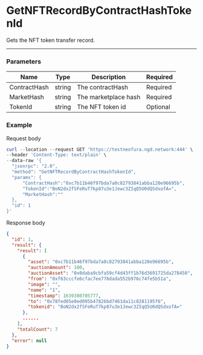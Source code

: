 # GetNFTRecordByContractHashTokenId
Gets the NFT token transfer record. 
<hr>

### Parameters

|    Name    | Type | Description | Required |
| ---------- | --- |    ------    | ----|
| ContractHash     | string|  The contractHash| Required |
| MarketHash     | string| The marketplace hash | Required |
| TokenId     | string| The NFT token id | Optional |

### Example

Request body

```powershell
curl --location --request GET 'https://testneofura.ngd.network:444' \
--header 'Content-Type: text/plain' \
--data-raw '{
  "jsonrpc": "2.0",
  "method": "GetNFTRecordByContractHashTokenId",
  "params": {
      "ContractHash":"0xc7b11b46f97bda7a8c82793841abba120e96695b",   
      "TokenId":"BoN2dx2fSFeRuT7kp87u3e1Jewc3ZIqQ5U0dQSdxofA=",
      "MarketHash":""
  },
  "id": 1
}'
```
Response body

```json
{
  "id": 1,
  "result": {
    "result": [
      {
        "asset": "0xc7b11b46f97bda7a8c82793841abba120e96695b",
        "auctionAmount": 100,
        "auctionAsset": "0x0daba9cbfa59cf4d43ff1b76d3691725da278450",
        "from": "0xf63cccfe6cfac7ee776dada552b976c74fe5b51a",
        "image": "",
        "name": "1",
        "timestamp": 1639380705777,
        "to": "0x78fed05e0ed095b47826bd7461da11c8281195f6",
        "tokenid": "BoN2dx2fSFeRuT7kp87u3e1Jewc3ZIqQ5U0dQSdxofA="
      },
      ......
    ],
    "totalCount": 7
  },
  "error": null
}
```

